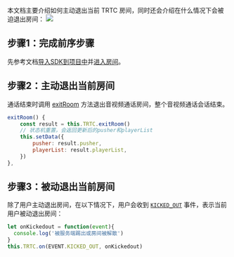 本文档主要介绍如何主动退出当前 TRTC 房间，同时还会介绍在什么情况下会被迫退出房间：
![](https://qcloudimg.tencent-cloud.cn/raw/b155aaff08a5baaaecaaa14a4f2229cc.png)

## 步骤1：完成前序步骤
先参考文档[导入SDK到项目中](to-do)并[进入房间](to-do)。
## 步骤2：主动退出当前房间

通话结束时调用 [exitRoom](https://cloud.tencent.com/document/product/647/17018#exitroom()) 方法退出音视频通话房间，整个音视频通话会话结束。

```javascript
exitRoom() {
    const result = this.TRTC.exitRoom()
    // 状态机重置，会返回更新后的pusher和playerList
    this.setData({
        pusher: result.pusher,
        playerList: result.playerList,
    })
},
```

## 步骤3：被动退出当前房间
除了用户主动退出房间，在以下情况下，用户会收到 [`KICKED_OUT`](https://cloud.tencent.com/document/product/647/17018#kicked_out) 事件，表示当前用户被动退出房间：

```javascript
let onKickedout = function(event){
  console.log('被服务端踢出或房间被解散')
}
this.TRTC.on(EVENT.KICKED_OUT, onKickedout)
```
